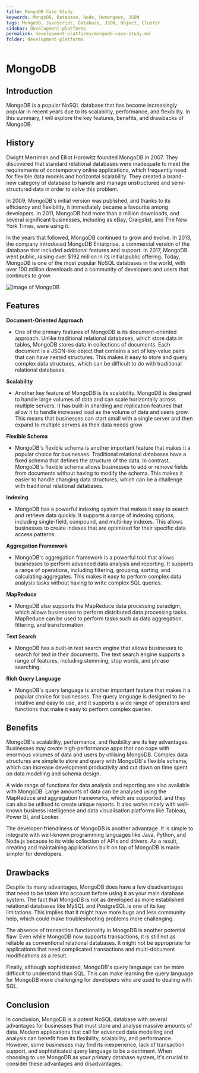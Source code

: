```yaml
---
title: MongoDB Case Study
keywords: MongoDB, Database, Node, Humongous, JSON
tags: MongoDB, JavaScript, Database, JSON, Object, Cluster
sidebar: development-platforms
permalink: development-platforms/mongodb-case-study.md
folder: development-platforms
---
```


# MongoDB

## Introduction

MongoDB is a popular NoSQL database that has become increasingly popular in recent years due to its scalability, performance, and flexibility. In this summary, I will explore the key features, benefits, and drawbacks of MongoDB.

## History

Dwight Merriman and Elliot Horowitz founded MongoDB in 2007. They discovered that standard relational databases were inadequate to meet the requirements of contemporary online applications, which frequently need for flexible data models and horizontal scalability. They created a brand-new category of database to handle and manage unstructured and semi-structured data in order to solve this problem.

In 2009, MongoDB's initial version was published, and thanks to its efficiency and flexibility, it immediately became a favourite among developers. In 2011, MongoDB had more than a million downloads, and several significant businesses, including as eBay, Craigslist, and The New York Times, were using it.

In the years that followed, MongoDB continued to grow and evolve. In 2013, the company introduced MongoDB Enterprise, a commercial version of the database that included additional features and support. In 2017, MongoDB went public, raising over $192 million in its initial public offering. Today, MongoDB is one of the most popular NoSQL databases in the world, with over 100 million downloads and a community of developers and users that continues to grow.

![Image of MongoDB](https://www.openlogic.com/sites/default/files/image/2021-06/image-blog-openlogic-what-is-mongodb.png)

## Features

**Document-Oriented Approach**

- One of the primary features of MongoDB is its document-oriented approach. Unlike traditional relational databases, which store data in tables, MongoDB stores data in collections of documents. Each document is a JSON-like object that contains a set of key-value pairs that can have nested structures. This makes it easy to store and query complex data structures, which can be difficult to do with traditional relational databases.

**Scalability**

- Another key feature of MongoDB is its scalability. MongoDB is designed to handle large volumes of data and can scale horizontally across multiple servers. It has built-in sharding and replication features that allow it to handle increased load as the volume of data and users grow. This means that businesses can start small with a single server and then expand to multiple servers as their data needs grow.

**Flexible Schema**

- MongoDB's flexible schema is another important feature that makes it a popular choice for businesses. Traditional relational databases have a fixed schema that defines the structure of the data. In contrast, MongoDB's flexible schema allows businesses to add or remove fields from documents without having to modify the schema. This makes it easier to handle changing data structures, which can be a challenge with traditional relational databases.

**Indexing**

- MongoDB has a powerful indexing system that makes it easy to search and retrieve data quickly. It supports a range of indexing options, including single-field, compound, and multi-key indexes. This allows businesses to create indexes that are optimized for their specific data access patterns.

**Aggregation Framework**

- MongoDB's aggregation framework is a powerful tool that allows businesses to perform advanced data analysis and reporting. It supports a range of operations, including filtering, grouping, sorting, and calculating aggregates. This makes it easy to perform complex data analysis tasks without having to write complex SQL queries.

**MapReduce**

- MongoDB also supports the MapReduce data processing paradigm, which allows businesses to perform distributed data processing tasks. MapReduce can be used to perform tasks such as data aggregation, filtering, and transformation.

**Text Search**

- MongoDB has a built-in text search engine that allows businesses to search for text in their documents. The text search engine supports a range of features, including stemming, stop words, and phrase searching.

**Rich Query Language**

- MongoDB's query language is another important feature that makes it a popular choice for businesses. The query language is designed to be intuitive and easy to use, and it supports a wide range of operators and functions that make it easy to perform complex queries.

## Benefits

MongoDB's scalability, performance, and flexibility are its key advantages. Businesses may create high-performance apps that can cope with enormous volumes of data and users by utilising MongoDB. Complex data structures are simple to store and query with MongoDB's flexible schema, which can increase development productivity and cut down on time spent on data modelling and schema design.

A wide range of functions for data analysis and reporting are also available with MongoDB. Large amounts of data can be analysed using the MapReduce and aggregation frameworks, which are supported, and they can also be utilised to create unique reports. It also works nicely with well-known business intelligence and data visualisation platforms like Tableau, Power BI, and Looker.

The developer-friendliness of MongoDB is another advantage. It is simple to integrate with well-known programming languages like Java, Python, and Node.js because to its wide collection of APIs and drivers. As a result, creating and maintaining applications built on top of MongoDB is made simpler for developers.

## Drawbacks

Despite its many advantages, MongoDB does have a few disadvantages that need to be taken into account before using it as your main database system. The fact that MongoDB is not as developed as more established relational databases like MySQL and PostgreSQL is one of its key limitations. This implies that it might have more bugs and less community help, which could make troubleshooting problems more challenging.

The absence of transaction functionality in MongoDB is another potential flaw. Even while MongoDB now supports transactions, it is still not as reliable as conventional relational databases. It might not be appropriate for applications that need complicated transactions and multi-document modifications as a result.

Finally, although sophisticated, MongoDB's query language can be more difficult to understand than SQL. This can make learning the query language for MongoDB more challenging for developers who are used to dealing with SQL.

## Conclusion

In conclusion, MongoDB is a potent NoSQL database with several advantages for businesses that must store and analyse massive amounts of data. Modern applications that call for advanced data modelling and analysis can benefit from its flexibility, scalability, and performance. However, some businesses may find its inexperience, lack of transaction support, and sophisticated query language to be a detriment. When choosing to use MongoDB as your primary database system, it's crucial to consider these advantages and disadvantages.
